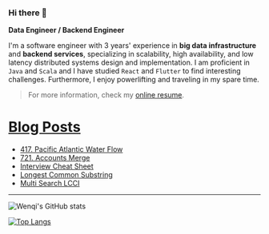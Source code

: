 ### Hi there 👋

**Data Engineer / Backend Engineer**

I'm a software engineer with 3 years' experience in **big data infrastructure** and **backend services**, specializing in scalability, high availability, and low latency distributed systems design and implementation. 
I am proficient in `Java` and `Scala` and I have studied `React` and `Flutter` to find interesting challenges.
Furthermore, I enjoy powerlifting and traveling in my spare time.


> For more information, check my [online resume](https://jiangwenqi.info/).

# [Blog Posts](https://www.dev.to/jiangwenqi)
<!-- BLOG-POST-LIST:START -->
- [417. Pacific Atlantic Water Flow](https://dev.to/jiangwenqi/417-pacific-atlantic-water-flow-4kog)
- [721. Accounts Merge](https://dev.to/jiangwenqi/721-accounts-merge-cec)
- [Interview Cheat Sheet](https://dev.to/jiangwenqi/interview-cheat-sheet-3ob7)
- [Longest Common Substring](https://dev.to/jiangwenqi/longest-common-substring-1jg2)
- [Multi Search LCCI](https://dev.to/jiangwenqi/multi-search-lcci-2dg0)
<!-- BLOG-POST-LIST:END -->


---

![Wenqi's GitHub stats](https://github-readme-stats.vercel.app/api?username=jiangwenqi&show_icons=true&count_private=true)

[![Top Langs](https://github-readme-stats.vercel.app/api/top-langs/?username=jiangwenqi&layout=compact)](https://github.com/jiangwenqi/github-readme-stats)
